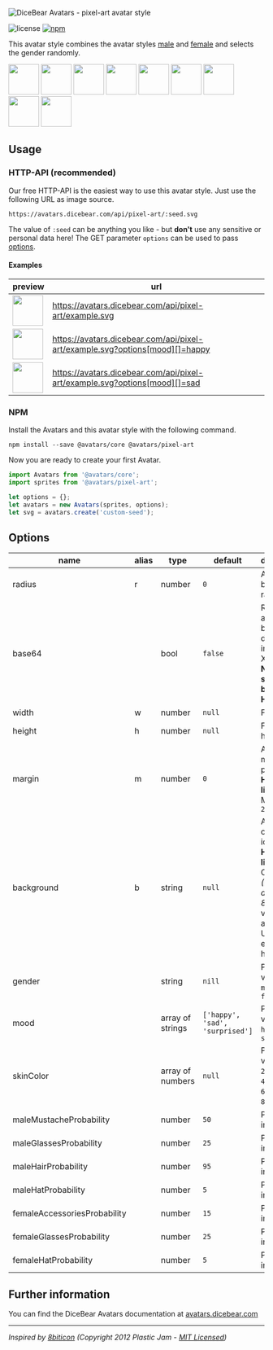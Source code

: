 ![DiceBear Avatars - pixel-art avatar style](https://raw.githubusercontent.com/DiceBear/avatars/master/packages/@avatars/pixel-art/banner.svg?sanitize=true)

![license](https://img.shields.io/npm/l/@avatars/pixel-art.svg?style=flat-square)
[![npm](https://img.shields.io/npm/v/@avatars/pixel-art.svg?style=flat-square)](https://www.npmjs.com/package/@avatars/pixel-art)

This avatar style combines the avatar styles [male](https://www.npmjs.com/package/@avatars/male) and [female](https://www.npmjs.com/package/@avatars/female) and selects the gender randomly.

<p>
    <img src="https://avatars.dicebear.com/api/pixel-art/1.svg" width="60" />
    <img src="https://avatars.dicebear.com/api/pixel-art/2.svg" width="60" />
    <img src="https://avatars.dicebear.com/api/pixel-art/3.svg" width="60" />
    <img src="https://avatars.dicebear.com/api/pixel-art/4.svg" width="60" />
    <img src="https://avatars.dicebear.com/api/pixel-art/5.svg" width="60" />
    <img src="https://avatars.dicebear.com/api/pixel-art/6.svg" width="60" />
    <img src="https://avatars.dicebear.com/api/pixel-art/7.svg" width="60" />
    <img src="https://avatars.dicebear.com/api/pixel-art/8.svg" width="60" />
    <img src="https://avatars.dicebear.com/api/pixel-art/9.svg" width="60" />
</p>

## Usage

### HTTP-API (recommended)

Our free HTTP-API is the easiest way to use this avatar style. Just use the following URL as image source.

    https://avatars.dicebear.com/api/pixel-art/:seed.svg

The value of `:seed` can be anything you like - but **don't** use any sensitive or personal data here! The GET parameter
`options` can be used to pass [options](#options).

#### Examples

| preview                                                                                               | url                                                                          |
| ----------------------------------------------------------------------------------------------------- | ---------------------------------------------------------------------------- |
| <img src="https://avatars.dicebear.com/api/pixel-art/example.svg" width="60" />                       | https://avatars.dicebear.com/api/pixel-art/example.svg                       |
| <img src="https://avatars.dicebear.com/api/pixel-art/example.svg?options[mood][]=happy" width="60" /> | https://avatars.dicebear.com/api/pixel-art/example.svg?options[mood][]=happy |
| <img src="https://avatars.dicebear.com/api/pixel-art/example.svg?options[mood][]=sad" width="60" />   | https://avatars.dicebear.com/api/pixel-art/example.svg?options[mood][]=sad   |

### NPM

Install the Avatars and this avatar style with the following command.

    npm install --save @avatars/core @avatars/pixel-art

Now you are ready to create your first Avatar.

```js
import Avatars from '@avatars/core';
import sprites from '@avatars/pixel-art';

let options = {};
let avatars = new Avatars(sprites, options);
let svg = avatars.create('custom-seed');
```

## Options

| name                         | alias | type             | default                         | description                                                                                                                                       |
| ---------------------------- | ----- | ---------------- | ------------------------------- | ------------------------------------------------------------------------------------------------------------------------------------------------- |
| radius                       | r     | number           | `0`                             | Avatar border radius                                                                                                                              |
| base64                       |       | bool             | `false`                         | Return avatar as base64 data uri instead of XML <br> **Not supported by the HTTP API**                                                            |
| width                        | w     | number           | `null`                          | Fixed width                                                                                                                                       |
| height                       | h     | number           | `null`                          | Fixed height                                                                                                                                      |
| margin                       | m     | number           | `0`                             | Avatar margin in percent<br> **HTTP-API limitation** Max value `25`                                                                               |
| background                   | b     | string           | `null`                          | Any valid color identifier<br> **HTTP-API limitation** Only hex _(3-digit, 6-digit and 8-digit)_ values are allowed. Use url encoded hash: `%23`. |
| gender                       |       | string           | `nill`                          | Possible values: `male`, `female`                                                                                                                 |
| mood                         |       | array of strings | `['happy', 'sad', 'surprised']` | Possible values: `sad`, `happy`, `surprised`                                                                                                      |
| skinColor                    |       | array of numbers | `null`                          | Possible values: `100`, `200`, `300`, `400`, `500`, `600`, `700`, `800`, `900`                                                                    |
| maleMustacheProbability      |       | number           | `50`                            | Probability in percent                                                                                                                            |
| maleGlassesProbability       |       | number           | `25`                            | Probability in percent                                                                                                                            |
| maleHairProbability          |       | number           | `95`                            | Probability in percent                                                                                                                            |
| maleHatProbability           |       | number           | `5`                             | Probability in percent                                                                                                                            |
| femaleAccessoriesProbability |       | number           | `15`                            | Probability in percent                                                                                                                            |
| femaleGlassesProbability     |       | number           | `25`                            | Probability in percent                                                                                                                            |
| femaleHatProbability         |       | number           | `5`                             | Probability in percent                                                                                                                            |

## Further information

You can find the DiceBear Avatars documentation at [avatars.dicebear.com](https://avatars.dicebear.com)

---

_Inspired by [8biticon](https://github.com/matveyco/8biticon) (Copyright 2012 Plastic Jam - [MIT Licensed](https://github.com/matveyco/8biticon/blob/dfe624da950fb2f8c43e1151c380d333c2b12225/old_python/LICENSE))_
